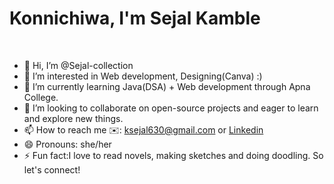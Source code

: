 # Konnichiwa, I'm Sejal Kamble
<br>


- 👋 Hi, I’m @Sejal-collection
- 👀 I’m interested in Web development, Designing(Canva)  :) 
- 🌱 I’m currently learning Java(DSA) + Web development through Apna College. 
- 💞️ I’m looking to collaborate on open-source projects and eager to learn and explore new things. 
- 📫 How to reach me ✉️: ksejal630@gmail.com  or [Linkedin](https://www.linkedin.com/in/sejal-kamble-567261291?utm_source=share&utm_campaign=share_via&utm_content=profile&utm_medium=android_app)
- 😄 Pronouns: she/her
- ⚡ Fun fact:I love to read novels, making sketches and doing doodling. So let's connect! 


<!---
Sejal-collection/Sejal-collection is a ✨ special ✨ repository because its `README.md` (this file) appears on your GitHub profile.
You can click the Preview link to take a look at your changes.
--->
